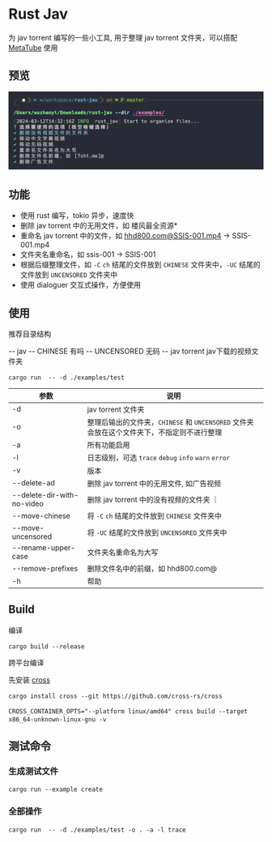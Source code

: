 # Rust Jav

为 jav torrent 编写的一些小工具, 用于整理 jav torrent 文件夹，可以搭配 [MetaTube](https://metatube-community.github.io/) 使用

## 预览

![image](./images/preview.png)

## 功能

- 使用 rust 编写，tokio 异步，速度快
- 删除 jav torrent 中的无用文件，如 楼风最全资源\*
- 重命名 jav torrent 中的文件，如 hhd800.com@SSIS-001.mp4 -> SSIS-001.mp4
- 文件夹名重命名，如 ssis-001 -> SSIS-001
- 根据后缀整理文件，如 `-C` `ch` 结尾的文件放到 `CHINESE` 文件夹中，`-UC` 结尾的文件放到 `UNCENSORED` 文件夹中
- 使用 dialoguer 交互式操作，方便使用

## 使用

推荐目录结构

-- jav
  -- CHINESE 有吗
  -- UNCENSORED 无码
  -- jav torrent jav下载的视频文件夹

```
cargo run  -- -d ./examples/test
```

| 参数                       | 说明                                                                                       |
| -------------------------- | ------------------------------------------------------------------------------------------ |
| -d                         | jav torrent 文件夹                                                                         |
| -o                         | 整理后输出的文件夹，`CHINESE` 和 `UNCENSORED` 文件夹会放在这个文件夹下，不指定则不进行整理 |
| -a                         | 所有功能启用                                                                               |
| -l                         | 日志级别，可选 `trace` `debug` `info` `warn` `error`                                       |
| -v                         | 版本                                                                                       |
| --delete-ad                | 删除 jav torrent 中的无用文件, 如广告视频                                                  |
| --delete-dir-with-no-video | 删除 jav torrent 中的没有视频的文件夹 ｜                                                   |
| --move-chinese             | 将 `-C` `ch` 结尾的文件放到 `CHINESE` 文件夹中                                             |
| --move-uncensored          | 将 `-UC` 结尾的文件放到 `UNCENSORED` 文件夹中                                              |
| --rename-upper-case        | 文件夹名重命名为大写                                                                       |
| --remove-prefixes          | 删除文件名中的前缀，如 hhd800.com@                                                         |
| -h                         | 帮助                                                                                       |

## Build

编译

```shell
cargo build --release
```

跨平台编译

先安装 [cross](https://github.com/cross-rs/cross)

```shell
cargo install cross --git https://github.com/cross-rs/cross

```

```shell
CROSS_CONTAINER_OPTS="--platform linux/amd64" cross build --target x86_64-unknown-linux-gnu -v
```

## 测试命令

### 生成测试文件

```shell
cargo run --example create
```

### 全部操作

```shell
cargo run  -- -d ./examples/test -o . -a -l trace
```
